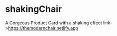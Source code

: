 # shakingChair
A Gorgeous Product Card with a shaking effect
link->https://themodernchair.netlify.app
